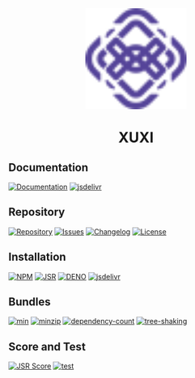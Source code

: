 <div align="center">
  <img src="https://raw.githubusercontent.com/ilkhoeri/xuxi/c49a661ab84bf2f9cdf4fed2d2f4016361135362/logo.svg" width="200px" align="center" alt="Xuxi logo" />
  <h1 align="center"><b>XUXI</b></h1>
</div>

## **Documentation**

[![Documentation](https://img.shields.io/badge/Docs-3b3b3b.svg?logo=github)](https://ilkhoeri.github.io/xuxi/)
[![jsdelivr](https://img.shields.io/jsdelivr/npm/hm/xuxi?logo=jsdelivr)](https://www.jsdelivr.com/package/npm/xuxi)

## **Repository**

[![Repository](https://img.shields.io/badge/created%20by-@ilkhoeri-4bbaab.svg?logo=github)](https://github.com/ilkhoeri/xuxi)
[![Issues](https://img.shields.io/badge/Issues-red.svg?label=%F0%9F%90%9E)](https://github.com/ilkhoeri/xuxi/issues/new)
[![Changelog](https://img.shields.io/badge/Changelog-green.svg?label=%F0%9F%93%91)](/changelog)
[![License](https://img.shields.io/github/license/ilkhoeri/xuxi)](https://opensource.org/licenses/MIT)

## **Installation**

[![NPM](https://img.shields.io/npm/v/xuxi.svg?logo=npm&logoColor=white&labelColor=cc3534)](https://www.npmjs.com/package/xuxi)
[![JSR](https://jsr.io/badges/@xuxi/xuxi?label=jsr)](https://jsr.io/@xuxi/xuxi)
[![DENO](https://img.shields.io/npm/v/xuxi.svg?logo=deno&logoColor=white&logoSize=auto&label=%20deno&labelColor=blue&color=white)](https://deno.land/x/xuxi)
[![jsdelivr](https://img.shields.io/npm/v/xuxi.svg?logo=jsdelivr&label=jsdelivr&color=fdC72e)](https://www.jsdelivr.com/package/npm/xuxi)

## **Bundles**

[![min](https://badgen.net/bundlephobia/min/xuxi)](https://bundlephobia.com/package/xuxi)
[![minzip](https://badgen.net/bundlephobia/minzip/xuxi)](https://bundlephobia.com/package/xuxi)
[![dependency-count](https://badgen.net/bundlephobia/dependency-count/xuxi)](https://bundlephobia.com/package/xuxi)
[![tree-shaking](https://badgen.net/bundlephobia/tree-shaking/xuxi)](https://bundlephobia.com/package/xuxi)

## **Score and Test**

[![JSR Score](https://jsr.io/badges/@xuxi/xuxi/score?label=score)](https://jsr.io/@xuxi/xuxi)
[![test](https://github.com/ilkhoeri/xuxi/actions/workflows/test.yml/badge.svg)](https://github.com/ilkhoeri/xuxi/actions/workflows/test.yml)
